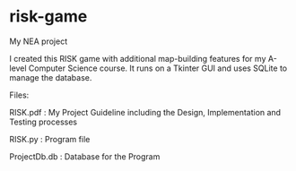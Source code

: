 # risk-game
My NEA project

I created this RISK game with additional map-building features for my A-level Computer Science course.
It runs on a Tkinter GUI and uses SQLite to manage the database.



Files:

RISK.pdf : My Project Guideline including the Design, Implementation and Testing processes

RISK.py : Program file

ProjectDb.db : Database for the Program
